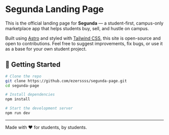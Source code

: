 # Segunda Landing Page

This is the official landing page for **Segunda** — a student-first, campus-only marketplace app that helps students buy, sell, and hustle on campus.

Built using [Astro](https://astro.build/) and styled with [Tailwind CSS](https://tailwindcss.com/), this site is open-source and open to contributions. Feel free to suggest improvements, fix bugs, or use it as a base for your own student project.

## 🚀 Getting Started

```bash
# Clone the repo
git clone https://github.com/ezerssss/segunda-page.git
cd segunda-page

# Install dependencies
npm install

# Start the development server
npm run dev
```

---

Made with ❤️ for students, by students.
